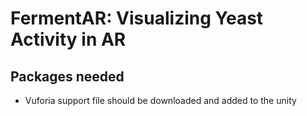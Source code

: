 # FermentAR: Visualizing Yeast Activity in AR


## Packages needed
- Vuforia support file should be downloaded and added to the unity